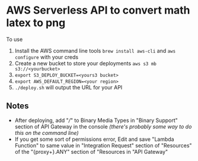 # AWS Serverless API to convert math latex to png

To use

   1. Install the AWS command line tools `brew install aws-cli` and `aws configure` with your creds
   1. Create a new bucket to store your deployments `aws s3 mb s3://<yourbucket>`
   1. `export S3_DEPLOY_BUCKET=<yours3 bucket>`
   1. `export AWS_DEFAULT_REGION=<your region>`
   1. `./deploy.sh` will output the URL for your API

## Notes

  * After deploying, add "*/*" to Binary Media Types in "Binary Support" section of API Gateway in the console _(there's probably some way to do this on the command line)_
  * If you get some sort of permissions error, Edit and save "Lambda Function" to same value in
    "Integration Request" section of "Resources" of the "{proxy+}.ANY" section of "Resources in "API Gateway"
